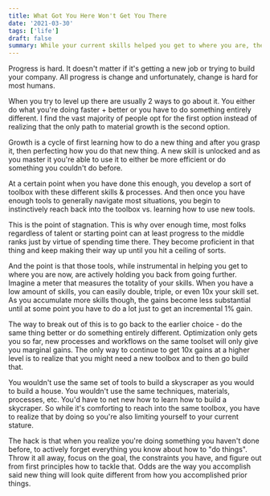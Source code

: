 ```yaml
---
title: What Got You Here Won't Get You There
date: '2021-03-30'
tags: ['life']
draft: false
summary: While your current skills helped you get to where you are, they're holding you back from the next level.
---
```


Progress is hard. It doesn't matter if it's getting a new job or trying to build your company. All progress is change and unfortunately, change is hard for most humans. 

When you try to level up there are usually 2 ways to go about it. You either do what you're doing faster + better or you have to do something entirely different. I find the vast majority of people opt for the first option instead of realizing that the only path to material growth is the second option.

Growth is a cycle of first learning how to do a new thing and after you grasp it, then perfecting how you do that new thing. A new skill is unlocked and as you master it you're able to use it to either be more efficient or do something you couldn't do before. 

At a certain point when you have done this enough, you develop a sort of toolbox with these different skills & processes. And then once you have enough tools to generally navigate most situations, you begin to instinctively reach back into the toolbox vs. learning how to use new tools.

This is the point of stagnation. This is why over enough time, most folks regardless of talent or starting point can at least progress to the middle ranks just by virtue of spending time there. They become proficient in that thing and keep making their way up until you hit a ceiling of sorts.

And the point is that those tools, while instrumental in helping you get to where you are now, are actively holding you back from going further. Imagine a meter that measures the totality of your skills. When you have a low amount of skills, you can easily double, triple, or even 10x your skill set. As you accumulate more skills though, the gains become less substantial until at some point you have to do a lot just to get an incremental 1% gain.

The way to break out of this is to go back to the earlier choice - do the same thing better or do something entirely different. Optimization only gets you so far, new processes and workflows on the same toolset will only give you marginal gains. The only way to continue to get 10x gains at a higher level is to realize that you might need a new toolbox and to then go build that.

You wouldn't use the same set of tools to build a skyscraper as you would to build a house. You wouldn't use the same techniques, materials, processes, etc. You'd have to net new how to learn how to build a skycraper. So while it's comforting to reach into the same toolbox, you have to realize that by doing so you're also limiting yourself to your current stature.

The hack is that when you realize you're doing something you haven't done before, to actively forget everything you know about how to "do things". Throw it all away, focus on the goal, the constraints you have, and figure out from first principles how to tackle that. Odds are the way you accomplish said new thing will look quite different from how you accomplished prior things.